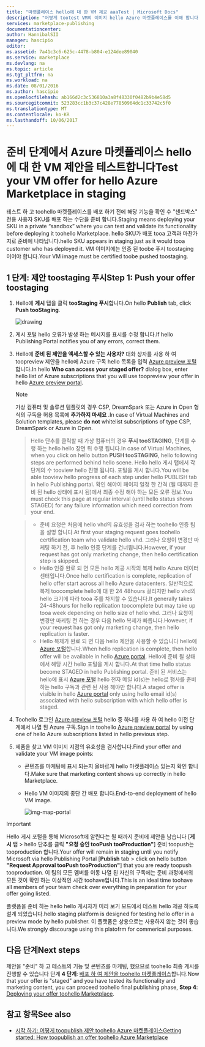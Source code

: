 ```yaml
---
title: "마켓플레이스 hello에 대 한 VM 제공 aaaTest | Microsoft Docs"
description: "어떻게 tootest VM의 이미지 hello Azure 마켓플레이스를 이해 합니다."
services: marketplace-publishing
documentationcenter: 
author: HannibalSII
manager: hascipio
editor: 
ms.assetid: 7a41c3c6-625c-4478-b804-e124dee89040
ms.service: marketplace
ms.devlang: na
ms.topic: article
ms.tgt_pltfrm: na
ms.workload: na
ms.date: 08/01/2016
ms.author: hascipio
ms.openlocfilehash: ab166d2c3c536810a3a8f48330f0482b9b4e58d5
ms.sourcegitcommit: 523283cc1b3c37c428e77850964dc1c33742c5f0
ms.translationtype: MT
ms.contentlocale: ko-KR
ms.lasthandoff: 10/06/2017
---
```

# <a name="test-your-vm-offer-for-hello-azure-marketplace-in-staging"></a><span data-ttu-id="e8073-103">준비 단계에서 Azure 마켓플레이스 hello에 대 한 VM 제안을 테스트합니다</span><span class="sxs-lookup"><span data-stu-id="e8073-103">Test your VM offer for hello Azure Marketplace in staging</span></span>
<span data-ttu-id="e8073-104">테스트 하 고 toohello 마켓플레이스를 배포 하기 전에 해당 기능을 확인 수 "샌드박스" 전용 사용자 SKU를 배포 하는 수단을 준비 합니다.</span><span class="sxs-lookup"><span data-stu-id="e8073-104">Staging means deploying your SKU in a private “sandbox” where you can test and validate its functionality before deploying it toohello Marketplace.</span></span> <span data-ttu-id="e8073-105">hello SKU가 배포 tooa 고객과 마찬가지로 준비에 나타납니다.</span><span class="sxs-lookup"><span data-stu-id="e8073-105">hello SKU appears in staging just as it would tooa customer who has deployed it.</span></span> <span data-ttu-id="e8073-106">VM 이미지에는 인증 된 toobe 푸시 toostaging 이어야 합니다.</span><span class="sxs-lookup"><span data-stu-id="e8073-106">Your VM image must be certified toobe pushed toostaging.</span></span>

## <a name="step-1-push-your-offer-toostaging"></a><span data-ttu-id="e8073-107">1 단계: 제안 toostaging 푸시</span><span class="sxs-lookup"><span data-stu-id="e8073-107">Step 1: Push your offer toostaging</span></span>
1. <span data-ttu-id="e8073-108">Hello에 **게시** 탭을 클릭 **tooStaging 푸시**합니다.</span><span class="sxs-lookup"><span data-stu-id="e8073-108">On hello **Publish** tab, click **Push tooStaging**.</span></span>
   
    ![drawing](media/marketplace-publishing-vm-image-test-in-staging/vm-image-push-to-staging.png)
2. <span data-ttu-id="e8073-110">게시 포털 hello 오류가 발생 하는 메시지를 표시를 수정 합니다.</span><span class="sxs-lookup"><span data-stu-id="e8073-110">If hello Publishing Portal notifies you of any errors, correct them.</span></span>
3. <span data-ttu-id="e8073-111">Hello에 **준비 된 제안을 액세스할 수 있는 사용자?** 대화 상자를 사용 하 여 toopreview 제안을 hello에 Azure 구독 hello 목록을 입력 [Azure preview 포털](https://portal.azure.com)합니다.</span><span class="sxs-lookup"><span data-stu-id="e8073-111">In hello **Who can access your staged offer?** dialog box, enter hello list of Azure subscriptions that you will use toopreview your offer in hello [Azure preview portal](https://portal.azure.com).</span></span>
   
   > [!NOTE]
   > <span data-ttu-id="e8073-112">가상 컴퓨터 및 솔루션 템플릿의 경우 CSP, DreamSpark 또는 Azure in Open 형식의 구독을 허용 목록에 **추가하지 마세요** .</span><span class="sxs-lookup"><span data-stu-id="e8073-112">In case of Virtual Machines and Solution templates, please **do not** whitelist subscriptions of type CSP, DreamSpark or Azure in Open.</span></span>
   > 
   > 

    > <span data-ttu-id="e8073-113">Hello 단추를 클릭할 때 가상 컴퓨터의 경우 **푸시 tooSTAGING**, 단계를 수행 하는 hello hello 장면 뒤 수행 됩니다.</span><span class="sxs-lookup"><span data-stu-id="e8073-113">In case of Virtual Machines, when you click on hello button **PUSH tooSTAGING**, hello following steps are performed behind hello scene.</span></span> <span data-ttu-id="e8073-114">Hello hello 게시 탭에서 각 단계의 수 tooview hello 진행 됩니다. 포털을 게시 합니다.</span><span class="sxs-lookup"><span data-stu-id="e8073-114">You will be able tooview hello progress of each step under hello PUBLISH tab in hello Publishing portal.</span></span> <span data-ttu-id="e8073-115">확인 해야이 페이지 일정 한 간격 (될 때까지 준비 된 hello 상태에 표시 됨)에서 최종 수정 해야 하는 모든 오류 정보.</span><span class="sxs-lookup"><span data-stu-id="e8073-115">You must check this page at regular interval (until hello status shows STAGED) for any failure information which need correction from your end.</span></span>

    > - <span data-ttu-id="e8073-116">준비 요청은 처음에 hello vhd의 유효성을 검사 하는 toohello 인증 팀을 설명 합니다.</span><span class="sxs-lookup"><span data-stu-id="e8073-116">At first your staging request goes toohello certification team who validate hello vhd.</span></span> <span data-ttu-id="e8073-117">그러나 요청이 변경만 마케팅 하기 전, 후 hello 인증 단계를 건너뜁니다.</span><span class="sxs-lookup"><span data-stu-id="e8073-117">However, if your request has got only marketing change, then hello certification step is skipped.</span></span>
    > - <span data-ttu-id="e8073-118">Hello 인증 완료 되 면 모든 hello 제공 시작의 복제 hello Azure 데이터 센터입니다.</span><span class="sxs-lookup"><span data-stu-id="e8073-118">Once hello certification is complete, replication of hello offer start across all hello Azure datacenters.</span></span> <span data-ttu-id="e8073-119">일반적으로 복제 toocomplete hello에 대 한 24 48hours 걸리지만 hello vhd의 hello 크기에 따라 tooa 주를 차지할 수 있습니다.</span><span class="sxs-lookup"><span data-stu-id="e8073-119">It generally takes 24-48hours for hello replication toocomplete but may take up tooa week depending on hello size of hello vhd.</span></span> <span data-ttu-id="e8073-120">그러나 요청이 변경만 마케팅 전 하는 경우 다음 hello 복제가 빠릅니다.</span><span class="sxs-lookup"><span data-stu-id="e8073-120">However, if your request has got only marketing change, then hello replication is faster.</span></span>
    > - <span data-ttu-id="e8073-121">Hello 복제가 완료 되 면 다음 hello 제안을 사용할 수 있습니다 hello에 [Azure 포털](http:/portal.azure.com)합니다.</span><span class="sxs-lookup"><span data-stu-id="e8073-121">When hello replication is complete, then hello offer will be available in hello [Azure portal](http:/portal.azure.com).</span></span> <span data-ttu-id="e8073-122">Hello에 준비 될 상태에서 해당 시간 hello 포털을 게시 합니다.</span><span class="sxs-lookup"><span data-stu-id="e8073-122">At that time hello status become STAGED in hello Publishing portal.</span></span> <span data-ttu-id="e8073-123">준비 된 서비스는 hello에 표시 [Azure 포털](http:/portal.azure.com) hello 전자 메일 id(s)는 hello로 행사를 준비 하는 hello 구독과 관련 된 사용 해야만 합니다.</span><span class="sxs-lookup"><span data-stu-id="e8073-123">A staged offer is visible in hello [Azure portal](http:/portal.azure.com) only using hello email id(s) associated with hello subscription with which hello offer is staged.</span></span>

1. <span data-ttu-id="e8073-124">Toohello 로그인 [Azure preview 포털](https://portal.azure.com) hello 중 하나를 사용 하 여 hello 이전 단계에서 나열 된 Azure 구독.</span><span class="sxs-lookup"><span data-stu-id="e8073-124">Sign in toohello [Azure preview portal](https://portal.azure.com) by using one of hello Azure subscriptions listed in hello previous step.</span></span>
2. <span data-ttu-id="e8073-125">제품을 찾고 VM 이미지 지점의 유효성을 검사합니다.</span><span class="sxs-lookup"><span data-stu-id="e8073-125">Find your offer and validate your VM image points:</span></span>
   
   * <span data-ttu-id="e8073-126">콘텐츠를 마케팅에 표시 되는지 올바르게 hello 마켓플레이스 있는지 확인 합니다.</span><span class="sxs-lookup"><span data-stu-id="e8073-126">Make sure that marketing content shows up correctly in hello Marketplace.</span></span>
   * <span data-ttu-id="e8073-127">Hello VM 이미지의 종단 간 배포 합니다.</span><span class="sxs-lookup"><span data-stu-id="e8073-127">End-to-end deployment of hello VM image.</span></span>
     
      ![img-map-portal](media/marketplace-publishing-push-to-staging/pubportal-mapping-azure-portal.jpg)

> [!IMPORTANT]
> <span data-ttu-id="e8073-129">Hello 게시 포털을 통해 Microsoft에 알린다는 될 때까지 준비에 제안을 남습니다 [**게시** 탭 > hello 단추를 클릭 **"요청 승인 tooPush tooProduction"**] 준비 toopush는 tooproduction 합니다.</span><span class="sxs-lookup"><span data-stu-id="e8073-129">Your offer will remain in staging until you notify Microsoft via hello Publishing Portal [**Publish** tab > click on hello button **"Request Approval tooPush tooProduction"**] that you are ready toopush tooproduction.</span></span> <span data-ttu-id="e8073-130">이 팀의 모든 멤버를 이동 나열 된 자신의 구독에는 준비 과정에서의 모든 것이 확인 하는 이상적인 시간 toohave입니다.</span><span class="sxs-lookup"><span data-stu-id="e8073-130">This is an ideal time toohave all members of your team check over everything in preparation for your offer going listed.</span></span>
> 
> <span data-ttu-id="e8073-131">플랫폼을 준비 하는 hello hello 게시자가 미리 보기 모드에서 테스트 hello 제공 하도록 설계 되었습니다.</span><span class="sxs-lookup"><span data-stu-id="e8073-131">hello staging platform is designed for testing hello offer in a preview mode by hello publisher.</span></span> <span data-ttu-id="e8073-132">이 플랫폼은 상용으로는 사용하지 않는 것이 좋습니다.</span><span class="sxs-lookup"><span data-stu-id="e8073-132">We strongly discourage using this platofrm for commerical purposes.</span></span>
> 
> 

## <a name="next-steps"></a><span data-ttu-id="e8073-133">다음 단계</span><span class="sxs-lookup"><span data-stu-id="e8073-133">Next steps</span></span>
<span data-ttu-id="e8073-134">제안을 "준비" 하 고 테스트의 기능 및 콘텐츠를 마케팅, 했으므로 toohello 최종 게시를 진행할 수 있습니다 단계 **4 단계**: [배포 하 여 제안을 toohello 마켓플레이스](marketplace-publishing-push-to-production.md)합니다.</span><span class="sxs-lookup"><span data-stu-id="e8073-134">Now that your offer is "staged" and you have tested its functionality and marketing content, you can proceed toohello final publishing phase, **Step 4**: [Deploying your offer toohello Marketplace](marketplace-publishing-push-to-production.md).</span></span>

## <a name="see-also"></a><span data-ttu-id="e8073-135">참고 항목</span><span class="sxs-lookup"><span data-stu-id="e8073-135">See also</span></span>
* [<span data-ttu-id="e8073-136">시작 하기: 어떻게 toopublish 제안 toohello Azure 마켓플레이스</span><span class="sxs-lookup"><span data-stu-id="e8073-136">Getting started: How toopublish an offer toohello Azure Marketplace</span></span>](marketplace-publishing-getting-started.md)

